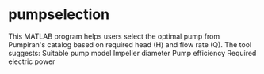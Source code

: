 # pumpselection
This MATLAB program helps users select the optimal pump from Pumpiran's catalog based on required head (H) and flow rate (Q). The tool suggests:  Suitable pump model  Impeller diameter  Pump efficiency  Required electric power

